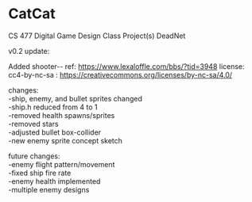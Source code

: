 # CatCat
CS 477 Digital Game Design Class Project(s)
DeadNet

v0.2 update:

Added shooter--
ref: https://www.lexaloffle.com/bbs/?tid=3948
license: cc4-by-nc-sa : https://creativecommons.org/licenses/by-nc-sa/4.0/

changes:  
-ship, enemy, and bullet sprites changed  
-ship.h reduced from 4 to 1  
-removed health spawns/sprites  
-removed stars  
-adjusted bullet box-collider  
-new enemy sprite concept sketch  

future changes:  
-enemy flight pattern/movement  
-fixed ship fire rate  
-enemy health implemented  
-multiple enemy designs  
